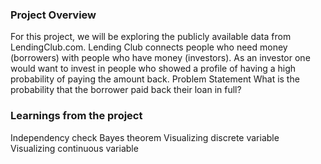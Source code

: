 ### Project Overview

 For this project, we will be exploring the publicly available data from LendingClub.com. Lending Club connects people who need money (borrowers) with people who have money (investors). As an investor one would want to invest in people who showed a profile of having a high probability of paying the amount back.
Problem Statement
What is the probability that the borrower paid back their loan in full?



### Learnings from the project

 
Independency check
Bayes theorem
Visualizing discrete variable
Visualizing continuous variable



